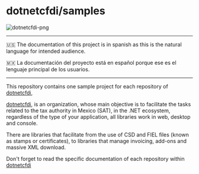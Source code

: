 # dotnetcfdi/samples
![dotnetcfdi-png](https://user-images.githubusercontent.com/28969854/167978569-32e1058a-3dc2-4ed6-9331-f1a2c1948067.png)


---
:us: The documentation of this project is in spanish as this is the natural language for intended audience.

:mexico: La documentación del proyecto está en español porque ese es el lenguaje principal de los usuarios.

---


This repository contains one sample project for each repository of  [dotnetcfdi]( https://github.com/dotnetcfdi/), 

 [dotnetcfdi]( https://github.com/dotnetcfdi/), is an organization, whose main objective is to facilitate the tasks related to the tax authority in Mexico (SAT), in the .NET ecosystem, regardless of the type of your application, all libraries work in web, desktop and console.
 
There are libraries that facilitate from the use of CSD and FIEL files (known as stamps or certificates), to libraries that manage invoicing, add-ons and massive XML download.  

Don't forget to read the specific documentation of each repository within [dotnetcfdi]( https://github.com/dotnetcfdi/)




